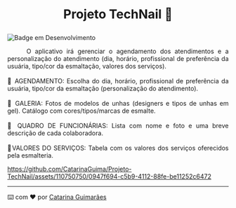  <h1 align="center">
  <p> Projeto TechNail 💅 </p> 
 </h1>
 
 ![Badge em Desenvolvimento](http://img.shields.io/static/v1?label=STATUS&message=EM%20DESENVOLVIMENTO&color=GREEN&style=for-the-badge)

<p align="justify">
&nbsp;&nbsp;&nbsp;&nbsp; O aplicativo irá gerenciar o agendamento dos atendimentos e a personalização do atendimento (dia, horário, profissional de preferência da usuária, tipo/cor da esmaltação, valores dos serviços). <br>
<br>
💟 AGENDAMENTO: Escolha do dia, horário, profissional de preferência da usuária, tipo/cor da esmaltação (personalização do atendimento). <br>
<br>
💟 GALERIA: Fotos de modelos de unhas (designers e tipos de unhas em gel). Catálogo com cores/tipos/marcas de esmalte. <br>
<br>
💟 QUADRO DE FUNCIONÁRIAS: Lista com nome e foto e uma breve descrição de cada colaboradora. <br>
<br>
💟VALORES DO SERVIÇOS: Tabela com os valores dos serviços oferecidos pela esmalteria. 
</p>

https://github.com/CatarinaGuima/Projeto-TechNail/assets/110750750/0947f694-c5b9-4112-88fe-be11252c6472

---

⌨️ com ❤️ por [Catarina Guimarães](https://github.com/catarinaguima) 
